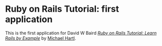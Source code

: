 # Ruby on Rails Tutorial: first application

This is the first application for David W Baird
[*Ruby on Rails Tutorial: Learn Rails by Example*](http://railstutorial.org/) 
by [Michael Hartl](http://michaelhartl.com/).